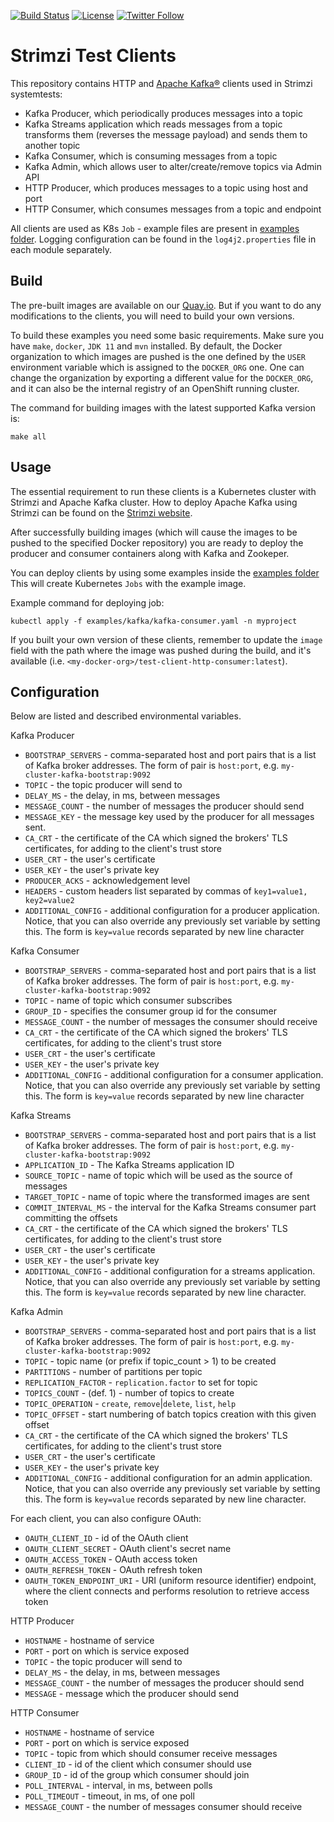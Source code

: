 [![Build Status](https://dev.azure.com/cncf/strimzi/_apis/build/status/test-clients?branchName=main)](https://dev.azure.com/cncf/strimzi/_build/latest?definitionId=38&branchName=main)
[![License](https://img.shields.io/badge/license-Apache--2.0-blue.svg)](http://www.apache.org/licenses/LICENSE-2.0)
[![Twitter Follow](https://img.shields.io/twitter/follow/strimziio?style=social)](https://twitter.com/strimziio)


# Strimzi Test Clients

This repository contains HTTP and [Apache Kafka®](https://kafka.apache.org) clients used in Strimzi systemtests:

* Kafka Producer, which periodically produces messages into a topic
* Kafka Streams application which reads messages from a topic transforms them (reverses the message payload) and sends them to another topic
* Kafka Consumer, which is consuming messages from a topic
* Kafka Admin, which allows user to alter/create/remove topics via Admin API
* HTTP Producer, which produces messages to a topic using host and port
* HTTP Consumer, which consumes messages from a topic and endpoint

All clients are used as K8s `Job` - example files are present in [examples folder](examples).
Logging configuration can be found in the `log4j2.properties` file in each module separately.

## Build

The pre-built images are available on our [Quay.io](https://quay.io/organization/strimzi-test-clients).
But if you want to do any modifications to the clients, you will need to build your own versions.

To build these examples you need some basic requirements.
Make sure you have `make`, `docker`, `JDK 11` and `mvn` installed.
By default, the Docker organization to which images are pushed is the one defined by the `USER` environment variable which is assigned to the `DOCKER_ORG` one.
One can change the organization by exporting a different value for the `DOCKER_ORG`, and it can also be the internal registry of an OpenShift running cluster.

The command for building images with the latest supported Kafka version is:

```
make all
```

## Usage

The essential requirement to run these clients is a Kubernetes cluster with Strimzi and Apache Kafka cluster.
How to deploy Apache Kafka using Strimzi can be found on the [Strimzi website](https://strimzi.io/quickstarts/minikube/).

After successfully building images (which will cause the images to be pushed to the specified Docker repository) you are ready to deploy the producer and consumer containers along with Kafka and Zookeper.

You can deploy clients by using some examples inside the [examples folder](examples)
This will create Kubernetes `Jobs` with the example image.

Example command for deploying job:
```
kubectl apply -f examples/kafka/kafka-consumer.yaml -n myproject
```

If you built your own version of these clients, remember to update the `image` field with the path where the image was pushed during the build, and it's available (i.e. `<my-docker-org>/test-client-http-consumer:latest`).

## Configuration

Below are listed and described environmental variables.

Kafka Producer
* `BOOTSTRAP_SERVERS` - comma-separated host and port pairs that is a list of Kafka broker addresses. The form of pair is `host:port`, e.g. `my-cluster-kafka-bootstrap:9092`
* `TOPIC` - the topic producer will send to
* `DELAY_MS` - the delay, in ms, between messages
* `MESSAGE_COUNT` - the number of messages the producer should send
* `MESSAGE_KEY` - the message key used by the producer for all messages sent.
* `CA_CRT` - the certificate of the CA which signed the brokers' TLS certificates, for adding to the client's trust store
* `USER_CRT` - the user's certificate
* `USER_KEY` - the user's private key
* `PRODUCER_ACKS` - acknowledgement level
* `HEADERS` - custom headers list separated by commas of `key1=value1, key2=value2`
* `ADDITIONAL_CONFIG` - additional configuration for a producer application. Notice, that you can also override any previously set variable by setting this. The form is `key=value` records separated by new line character

Kafka Consumer
* `BOOTSTRAP_SERVERS` - comma-separated host and port pairs that is a list of Kafka broker addresses. The form of pair is `host:port`, e.g. `my-cluster-kafka-bootstrap:9092`
* `TOPIC` - name of topic which consumer subscribes
* `GROUP_ID` - specifies the consumer group id for the consumer
* `MESSAGE_COUNT` - the number of messages the consumer should receive
* `CA_CRT` - the certificate of the CA which signed the brokers' TLS certificates, for adding to the client's trust store
* `USER_CRT` - the user's certificate
* `USER_KEY` - the user's private key
* `ADDITIONAL_CONFIG` - additional configuration for a consumer application. Notice, that you can also override any previously set variable by setting this. The form is `key=value` records separated by new line character

Kafka Streams
* `BOOTSTRAP_SERVERS` - comma-separated host and port pairs that is a list of Kafka broker addresses. The form of pair is `host:port`, e.g. `my-cluster-kafka-bootstrap:9092`
* `APPLICATION_ID` - The Kafka Streams application ID
* `SOURCE_TOPIC` - name of topic which will be used as the source of messages
* `TARGET_TOPIC` - name of topic where the transformed images are sent
* `COMMIT_INTERVAL_MS` - the interval for the Kafka Streams consumer part committing the offsets
* `CA_CRT` - the certificate of the CA which signed the brokers' TLS certificates, for adding to the client's trust store
* `USER_CRT` - the user's certificate
* `USER_KEY` - the user's private key
* `ADDITIONAL_CONFIG` - additional configuration for a streams application. Notice, that you can also override any previously set variable by setting this. The form is `key=value` records separated by new line character.

Kafka Admin
* `BOOTSTRAP_SERVERS` - comma-separated host and port pairs that is a list of Kafka broker addresses. The form of pair is `host:port`, e.g. `my-cluster-kafka-bootstrap:9092`
* `TOPIC` - topic name (or prefix if topic_count > 1) to be created
* `PARTITIONS` - number of partitions per topic
* `REPLICATION_FACTOR` - `replication.factor` to set for topic
* `TOPICS_COUNT` - (def. 1) - number of topics to create
* `TOPIC_OPERATION` - `create`, `remove`|`delete`, `list`, `help`
* `TOPIC_OFFSET` - start numbering of batch topics creation with this given offset
* `CA_CRT` - the certificate of the CA which signed the brokers' TLS certificates, for adding to the client's trust store
* `USER_CRT` - the user's certificate
* `USER_KEY` - the user's private key
* `ADDITIONAL_CONFIG` - additional configuration for an admin application. Notice, that you can also override any previously set variable by setting this. The form is `key=value` records separated by new line character.

For each client, you can also configure OAuth:
* `OAUTH_CLIENT_ID` - id of the OAuth client
* `OAUTH_CLIENT_SECRET` - OAuth client's secret name
* `OAUTH_ACCESS_TOKEN` - OAuth access token
* `OAUTH_REFRESH_TOKEN` - OAuth refresh token
* `OAUTH_TOKEN_ENDPOINT_URI` - URI (uniform resource identifier) endpoint, where the client connects and performs resolution to retrieve access token

HTTP Producer
* `HOSTNAME` - hostname of service
* `PORT` - port on which is service exposed
* `TOPIC` - the topic producer will send to
* `DELAY_MS` - the delay, in ms, between messages
* `MESSAGE_COUNT` - the number of messages the producer should send
* `MESSAGE` - message which the producer should send

HTTP Consumer
* `HOSTNAME` - hostname of service
* `PORT` - port on which is service exposed
* `TOPIC` - topic from which should consumer receive messages
* `CLIENT_ID` - id of the client which consumer should use
* `GROUP_ID` - id of the group which consumer should join
* `POLL_INTERVAL` - interval, in ms, between polls
* `POLL_TIMEOUT` - timeout, in ms, of one poll
* `MESSAGE_COUNT` - the number of messages consumer should receive 
